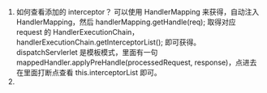 
1. 如何查看添加的 interceptor？
    可以使用 HandlerMapping 来获得，自动注入 HandlerMapping，然后 handlerMapping.getHandle(req); 取得对应 request 的 HandlerExecutionChain，handlerExecutionChain.getInterceptorList(); 即可获得。
    dispatchServlerlet 是模板模式，里面有一句 mappedHandler.applyPreHandle(processedRequest, response)，点进去在里面打断点查看 this.interceptorList 即可。
2. 





